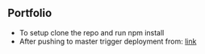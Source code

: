 ## Portfolio

* To setup clone the repo and run npm install
* After pushing to master trigger deployment from: [link](https://app.netlify.com/sites/kartik1998/deploys)
